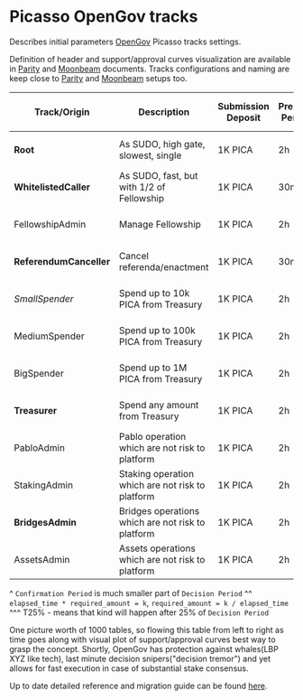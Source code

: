 # Picasso OpenGov tracks

Describes initial parameters [OpenGov](https://medium.com/polkadot-network/gov2-polkadots-next-generation-of-decentralised-governance-4d9ef657d11b) Picasso tracks settings. 

Definition of header and support/approval curves visualization are available in [Parity](https://wiki.polkadot.network/docs/maintain-guides-opengov) and [Moonbeam](https://moonbeam.network/blog/opengov/) documents. 
Tracks configurations and naming are keep close to [Parity](https://github.com/paritytech/polkadot/blob/master/runtime/kusama/src/governance/tracks.rs) and [Moonbeam](https://github.com/PureStake/moonbeam/blob/master/runtime/moonriver/src/governance/tracks.rs) setups too.

| Track/Origin            | Description                                       | Submission Deposit | Prepare Period | Decision Deposit | Max Deciding | Decision Period | Confirmation Period^ | Approval (min=50%)                       | Support                                     | Min Enactment Period |
| ----------------------- | ------------------------------------------------- | ------------------ | -------------- | ---------------- | ------------ | --------------- | -------------------- | ---------------------------------------- | ------------------------------------------- | -------------------- |
| **Root**                | As SUDO, high gate, slowest, single               | 1K PICA            | 2h             | 500K PICA        | 1            | 7D              | 1D                   | inverse^^(max=100%, kink=T25%^^^ to 80%) | linear(max=50%, decay=100%)                 | 1d                   |
| **WhitelistedCaller**   | As SUDO, fast, but with 1/2 of Fellowship         | 1K PICA            | 30m            | 5K PICA          | 2            | 4D              | 10m                  | inverse(max=100%, kink=T25% to 90%)      | linear(max=50%, decay=100%, min=5%)         | 10m                  |
| FellowshipAdmin         | Manage Fellowship                                 | 1K PICA            | 2h             | 2K PICA          | 3            | 2D              | 1D                   | inverse(max=100%, kink=T25% to 80%)      | inverse(max=100%, kink=T25% to 80%, min=0%) | 10m                  |
| **ReferendumCanceller** | Cancel referenda/enactment                        | 1K PICA            | 30m            | 5K PICA          | 5            | 3D              | 1h                   | linear(max=100%, decay=100%)             | inverse(max=50%, kink=T25% to 1%, min=0%)   | 10m                  |
| *SmallSpender*          | Spend up to 10k PICA from Treasury                | 1K PICA            | 2h             | 1K PICA          | 10           | 6h              | 1h                   | inverse(max=100%, kink=T25% to 80%)      | inverse(max=100%, kink=T25% to 80%, min=0%) | 1m                   |
| MediumSpender           | Spend up to 100k PICA from Treasury               | 1K PICA            | 2h             | 2K PICA          | 5            | 1D              | 2h                   | inverse(max=100%, kink=T25% to 80%)      | inverse(max=100%, kink=T25% to 80%, min=0%) | 10m                  |
| BigSpender              | Spend up to 1M PICA from Treasury                 | 1K PICA            | 2h             | 2K PICA          | 3            | 2D              | 3h                   | inverse(max=100%, kink=T25% to 80%)      | inverse(max=100%, kink=T25% to 80%, min=1%) | 10m                  |
| **Treasurer**           | Spend any amount from Treasury                    | 1K PICA            | 2h             | 5K PICA          | 2            | 3D              | 12h                  | inverse(max=100%, kink=T25% to 80%)      | linear(max=50%, decay=100%, min=5%)         | 1h                   |
| PabloAdmin              | Pablo operation which are not risk to platform    | 1K PICA            | 2h             | 2K PICA          | 3            | 1D              | 2h                   | inverse(max=100%, kink=T25% to 80%)      | inverse(max=100%, kink=T25% to 80%, min=2%) | 1h                   |
| StakingAdmin            | Staking operation which are not risk to platform  | 1K PICA            | 2h             | 2K PICA          | 3            | 1D              | 2h                   | inverse(max=100%, kink=T25% to 80%)      | inverse(max=100%, kink=T25% to 80%, min=1%) | 1h                   |
| **BridgesAdmin**        | Bridges operations which are not risk to platform | 1K PICA            | 2h             | 2K PICA          | 3            | 1D              | 2h                   | inverse(max=100%, kink=T25% to 80%)      | inverse(max=100%, kink=T25% to 80%, min=2%) | 1h                   |
| AssetsAdmin             | Assets operations which are not risk to platform  | 1K PICA            | 2h             | 2K PICA          | 3            | 1D              | 2h                   | inverse(max=100%, kink=T25% to 80%)      | inverse(max=100%, kink=T25% to 80%, min=2%) | 1h                   |

^ `Confirmation Period` is much smaller part of `Decision Period`
^^ `elapsed_time * required_amount = k`, `required_amount = k / elapsed_time` 
^^^ T25% - means that kind will happen after 25% of `Decision Period`

One picture worth of 1000 tables, so flowing this table from left to right as time goes along with visual plot of support/approval curves best way to grasp the concept.
Shortly, OpenGov has protection against whales(LBP XYZ like tech), last minute decision snipers("decision tremor") and yet allows for fast execution in case of substantial stake consensus.  


Up to date detailed reference and migration guide can be found [here](https://wiki.polkadot.network/docs/learn-opengov).

